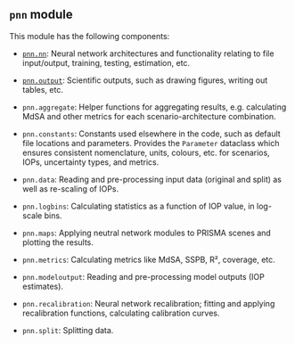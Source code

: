 ## `pnn` module

This module has the following components:
* [`pnn.nn`](nn): 
Neural network architectures and functionality relating to file input/output, training, testing, estimation, etc.

* [`pnn.output`](output): 
Scientific outputs, such as drawing figures, writing out tables, etc.

* `pnn.aggregate`: 
Helper functions for aggregating results, e.g. calculating MdSA and other metrics for each scenario-architecture combination.

* `pnn.constants`: 
Constants used elsewhere in the code, such as default file locations and parameters.
Provides the `Parameter` dataclass which ensures consistent nomenclature, units, colours, etc. for scenarios, IOPs, uncertainty types, and metrics.

* `pnn.data`: 
Reading and pre-processing input data (original and split) as well as re-scaling of IOPs.

* `pnn.logbins`:
Calculating statistics as a function of IOP value, in log-scale bins.

* `pnn.maps`:
Applying neutral network modules to PRISMA scenes and plotting the results.

* `pnn.metrics`:
Calculating metrics like MdSA, SSPB, R², coverage, etc.

* `pnn.modeloutput`: 
Reading and pre-processing model outputs (IOP estimates).

* `pnn.recalibration`: 
Neural network recalibration; fitting and applying recalibration functions, calculating calibration curves.

* `pnn.split`: 
Splitting data.
